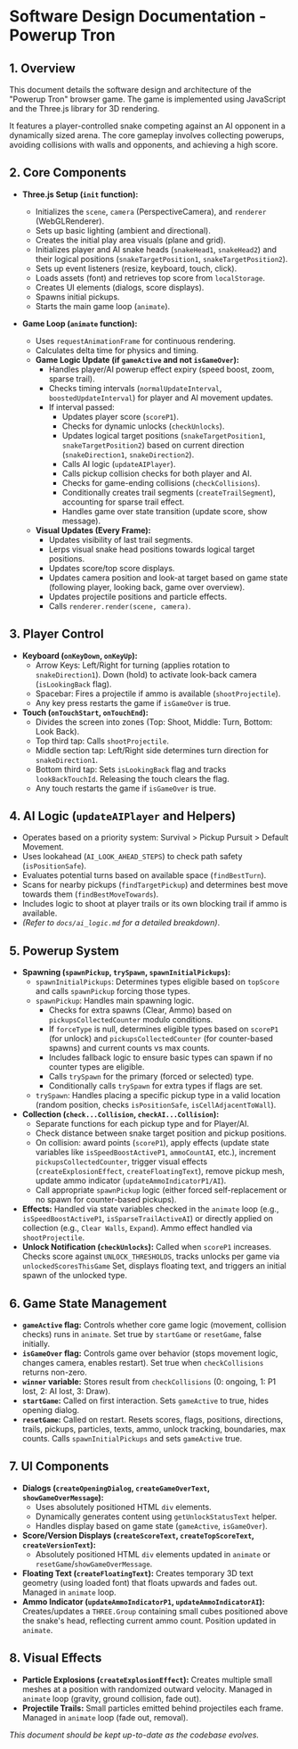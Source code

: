 # Software Design Documentation - Powerup Tron

## 1. Overview

This document details the software design and architecture of the "Powerup Tron" browser game. The game is implemented using JavaScript and the Three.js library for 3D rendering.

It features a player-controlled snake competing against an AI opponent in a dynamically sized arena. The core gameplay involves collecting powerups, avoiding collisions with walls and opponents, and achieving a high score.

## 2. Core Components

*   **Three.js Setup (`init` function):**
    *   Initializes the `scene`, `camera` (PerspectiveCamera), and `renderer` (WebGLRenderer).
    *   Sets up basic lighting (ambient and directional).
    *   Creates the initial play area visuals (plane and grid).
    *   Initializes player and AI snake heads (`snakeHead1`, `snakeHead2`) and their logical positions (`snakeTargetPosition1`, `snakeTargetPosition2`).
    *   Sets up event listeners (resize, keyboard, touch, click).
    *   Loads assets (font) and retrieves top score from `localStorage`.
    *   Creates UI elements (dialogs, score displays).
    *   Spawns initial pickups.
    *   Starts the main game loop (`animate`).

*   **Game Loop (`animate` function):**
    *   Uses `requestAnimationFrame` for continuous rendering.
    *   Calculates delta time for physics and timing.
    *   **Game Logic Update (if `gameActive` and not `isGameOver`):**
        *   Handles player/AI powerup effect expiry (speed boost, zoom, sparse trail).
        *   Checks timing intervals (`normalUpdateInterval`, `boostedUpdateInterval`) for player and AI movement updates.
        *   If interval passed:
            *   Updates player score (`scoreP1`).
            *   Checks for dynamic unlocks (`checkUnlocks`).
            *   Updates logical target positions (`snakeTargetPosition1`, `snakeTargetPosition2`) based on current direction (`snakeDirection1`, `snakeDirection2`).
            *   Calls AI logic (`updateAIPlayer`).
            *   Calls pickup collision checks for both player and AI.
            *   Checks for game-ending collisions (`checkCollisions`).
            *   Conditionally creates trail segments (`createTrailSegment`), accounting for sparse trail effect.
            *   Handles game over state transition (update score, show message).
    *   **Visual Updates (Every Frame):**
        *   Updates visibility of last trail segments.
        *   Lerps visual snake head positions towards logical target positions.
        *   Updates score/top score displays.
        *   Updates camera position and look-at target based on game state (following player, looking back, game over overview).
        *   Updates projectile positions and particle effects.
        *   Calls `renderer.render(scene, camera)`.

## 3. Player Control

*   **Keyboard (`onKeyDown`, `onKeyUp`):**
    *   Arrow Keys: Left/Right for turning (applies rotation to `snakeDirection1`). Down (hold) to activate look-back camera (`isLookingBack` flag).
    *   Spacebar: Fires a projectile if ammo is available (`shootProjectile`).
    *   Any key press restarts the game if `isGameOver` is true.
*   **Touch (`onTouchStart`, `onTouchEnd`):**
    *   Divides the screen into zones (Top: Shoot, Middle: Turn, Bottom: Look Back).
    *   Top third tap: Calls `shootProjectile`.
    *   Middle section tap: Left/Right side determines turn direction for `snakeDirection1`.
    *   Bottom third tap: Sets `isLookingBack` flag and tracks `lookBackTouchId`. Releasing the touch clears the flag.
    *   Any touch restarts the game if `isGameOver` is true.

## 4. AI Logic (`updateAIPlayer` and Helpers)

*   Operates based on a priority system: Survival > Pickup Pursuit > Default Movement.
*   Uses lookahead (`AI_LOOK_AHEAD_STEPS`) to check path safety (`isPositionSafe`).
*   Evaluates potential turns based on available space (`findBestTurn`).
*   Scans for nearby pickups (`findTargetPickup`) and determines best move towards them (`findBestMoveTowards`).
*   Includes logic to shoot at player trails or its own blocking trail if ammo is available.
*   *(Refer to `docs/ai_logic.md` for a detailed breakdown)*.

## 5. Powerup System

*   **Spawning (`spawnPickup`, `trySpawn`, `spawnInitialPickups`):**
    *   `spawnInitialPickups`: Determines types eligible based on `topScore` and calls `spawnPickup` forcing those types.
    *   `spawnPickup`: Handles main spawning logic.
        *   Checks for extra spawns (Clear, Ammo) based on `pickupsCollectedCounter` modulo conditions.
        *   If `forceType` is null, determines eligible types based on `scoreP1` (for unlock) and `pickupsCollectedCounter` (for counter-based spawns) and current counts vs max counts.
        *   Includes fallback logic to ensure basic types can spawn if no counter types are eligible.
        *   Calls `trySpawn` for the primary (forced or selected) type.
        *   Conditionally calls `trySpawn` for extra types if flags are set.
    *   `trySpawn`: Handles placing a specific pickup type in a valid location (random position, checks `isPositionSafe`, `isCellAdjacentToWall`).
*   **Collection (`check...Collision`, `checkAI...Collision`):**
    *   Separate functions for each pickup type and for Player/AI.
    *   Check distance between snake target position and pickup positions.
    *   On collision: award points (`scoreP1`), apply effects (update state variables like `isSpeedBoostActiveP1`, `ammoCountAI`, etc.), increment `pickupsCollectedCounter`, trigger visual effects (`createExplosionEffect`, `createFloatingText`), remove pickup mesh, update ammo indicator (`updateAmmoIndicatorP1/AI`).
    *   Call appropriate `spawnPickup` logic (either forced self-replacement or no spawn for counter-based pickups).
*   **Effects:** Handled via state variables checked in the `animate` loop (e.g., `isSpeedBoostActiveP1`, `isSparseTrailActiveAI`) or directly applied on collection (e.g., `Clear Walls`, `Expand`). Ammo effect handled via `shootProjectile`.
*   **Unlock Notification (`checkUnlocks`):** Called when `scoreP1` increases. Checks score against `UNLOCK_THRESHOLDS`, tracks unlocks per game via `unlockedScoresThisGame` Set, displays floating text, and triggers an initial spawn of the unlocked type.

## 6. Game State Management

*   **`gameActive` flag:** Controls whether core game logic (movement, collision checks) runs in `animate`. Set true by `startGame` or `resetGame`, false initially.
*   **`isGameOver` flag:** Controls game over behavior (stops movement logic, changes camera, enables restart). Set true when `checkCollisions` returns non-zero.
*   **`winner` variable:** Stores result from `checkCollisions` (0: ongoing, 1: P1 lost, 2: AI lost, 3: Draw).
*   **`startGame`:** Called on first interaction. Sets `gameActive` to true, hides opening dialog.
*   **`resetGame`:** Called on restart. Resets scores, flags, positions, directions, trails, pickups, particles, texts, ammo, unlock tracking, boundaries, max counts. Calls `spawnInitialPickups` and sets `gameActive` true.

## 7. UI Components

*   **Dialogs (`createOpeningDialog`, `createGameOverText`, `showGameOverMessage`):**
    *   Uses absolutely positioned HTML `div` elements.
    *   Dynamically generates content using `getUnlockStatusText` helper.
    *   Handles display based on game state (`gameActive`, `isGameOver`).
*   **Score/Version Displays (`createScoreText`, `createTopScoreText`, `createVersionText`):**
    *   Absolutely positioned HTML `div` elements updated in `animate` or `resetGame`/`showGameOverMessage`.
*   **Floating Text (`createFloatingText`):** Creates temporary 3D text geometry (using loaded font) that floats upwards and fades out. Managed in `animate` loop.
*   **Ammo Indicator (`updateAmmoIndicatorP1`, `updateAmmoIndicatorAI`):** Creates/updates a `THREE.Group` containing small cubes positioned above the snake's head, reflecting current ammo count. Position updated in `animate`.

## 8. Visual Effects

*   **Particle Explosions (`createExplosionEffect`):** Creates multiple small meshes at a position with randomized outward velocity. Managed in `animate` loop (gravity, ground collision, fade out).
*   **Projectile Trails:** Small particles emitted behind projectiles each frame. Managed in `animate` loop (fade out, removal).

*This document should be kept up-to-date as the codebase evolves.* 